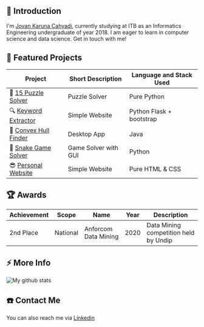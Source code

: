 ## 💬 Introduction
I'm [Jovan Karuna Cahyadi](https://jovankaruna.netlify.app), currently studying at ITB as an Informatics Engineering undergraduate of year 2018. I am eager to learn in computer science and data science. Get in touch with me!

## 🌱 Featured Projects
| Project | Short Description | Language and Stack Used |
|---------|-------------------|-------------------------|
|🧩 [15 Puzzle Solver](https://github.com/JovanKaruna/15-Puzzle-Solver)                               | Puzzle Solver         | Pure Python              |
|🔍 [Keyword Extractor](https://github.com/JovanKaruna/Corona_Information_Extractor)                  | Simple Website        | Python Flask + bootstrap |
|📐 [Convex Hull Finder](https://github.com/JovanKaruna/Convex-Hull-BruteForce)                       | Desktop App           | Java                     |
|🐍 [Snake Game Solver](https://github.com/JovanKaruna/SnakeGameSolver)                               | Game Solver with GUI  | Python                   |
|😎 [Personal Website](https://jovankaruna.netlify.app)                                               | Simple Website        | Pure HTML & CSS          |

## 🏆 Awards
| Achievement | Scope | Name | Year | Description |
|-------------|-------|------|------|-------------|
| 2nd Place | National | Anforcom Data Mining | 2020 | Data Mining competition held by Undip |

## ⚡ More Info
![My github stats](https://github-readme-stats.vercel.app/api?username=jovankaruna&show_icons=true)


## ☎️ Contact Me
You can also reach me via [Linkedin](https://www.linkedin.com/in/jovan-karuna-cahyadi/)
